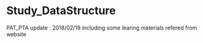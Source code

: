 # Study_DataStructure
PAT_PTA
update : 2018/02/19
including some learing materials refered from website

